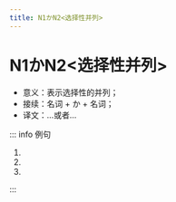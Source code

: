 ```yaml
---
title: N1かN2<选择性并列>
---
```


# N1かN2<选择性并列>

- 意义：表示选择性的并列；
- 接续：名词 + か + 名词；
- 译文：...或者...

::: info 例句

1. <grammer-content sentence="[息子/むすこ]は[今/いま][大学/だいがく][二年生/にねんせい]で、[来年/らいねん]の[秋/あき]、[北京/ぺきん]**か**[西安/せいあん]の[大学/だいがく]に[来/き]ます。" trans='我儿子现在上大二，明年秋天，会来北京或者西安的大学。' />
1. <grammer-content sentence="[明日/あした][李/り]さん**か**[王/おう]さんが[行/い]きます。" trans='明天，小李或者小王会去。' />
1. <grammer-content sentence="[朝/あさ]はコーヒー**か**[牛乳/ぎゅうにゅう]を[飲/の]みます。" trans='早上喝咖啡或者牛奶。' />

:::
